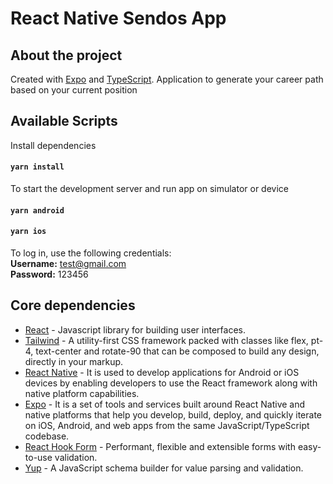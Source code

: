 # React Native Sendos App

## About the project

Created with [Expo](https://expo.dev/) and [TypeScript](https://www.typescriptlang.org). 
Application to generate your career path based on your current position

## Available Scripts

Install dependencies

#### `yarn install`

To start the development server and run app on simulator or device

#### `yarn android`

#### `yarn ios`

To log in, use the following credentials:  
**Username:** test@gmail.com  
**Password:** 123456

## Core dependencies

- [React](https://reactjs.org/) - Javascript library for building user interfaces.
- [Tailwind](https://tailwindcss.com/) - A utility-first CSS framework packed with classes like flex, pt-4, text-center and rotate-90 that can be composed to build any design, directly in your markup.
- [React Native](https://reactnative.dev) - It is used to develop applications for Android or iOS devices by enabling developers to use the React framework along with native platform capabilities.
- [Expo](https://expo.dev/) - It is a set of tools and services built around React Native and native platforms that help you develop, build, deploy, and quickly iterate on iOS, Android, and web apps from the same JavaScript/TypeScript codebase.
- [React Hook Form](https://react-hook-form.com) - Performant, flexible and extensible forms with easy-to-use validation.
- [Yup](https://github.com/jquense/yup) - A JavaScript schema builder for value parsing and validation.

